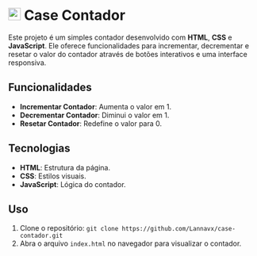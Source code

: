 # <img src="https://raw.githubusercontent.com/Tarikul-Islam-Anik/Animated-Fluent-Emojis/master/Emojis/Objects/Clipboard.png" alt="Clipboard" width="25" height="25" /> Case Contador 

Este projeto é um simples contador desenvolvido com **HTML**, **CSS** e **JavaScript**. Ele oferece funcionalidades para incrementar, decrementar e resetar o valor do contador através de botões interativos e uma interface responsiva.

## Funcionalidades

- **Incrementar Contador**: Aumenta o valor em 1.
- **Decrementar Contador**: Diminui o valor em 1.
- **Resetar Contador**: Redefine o valor para 0.

## Tecnologias

- **HTML**: Estrutura da página.
- **CSS**: Estilos visuais.
- **JavaScript**: Lógica do contador.

## Uso

1. Clone o repositório: `git clone https://github.com/Lannavx/case-contador.git`
2. Abra o arquivo `index.html` no navegador para visualizar o contador.
